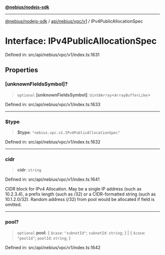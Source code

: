 [**@nebius/nodejs-sdk**](../../../../../README.md)

***

[@nebius/nodejs-sdk](../../../../../README.md) / [api/nebius/vpc/v1](../README.md) / IPv4PublicAllocationSpec

# Interface: IPv4PublicAllocationSpec

Defined in: src/api/nebius/vpc/v1/index.ts:1631

## Properties

### \[unknownFieldsSymbol\]?

> `optional` **\[unknownFieldsSymbol\]**: `Uint8Array`\<`ArrayBufferLike`\>

Defined in: src/api/nebius/vpc/v1/index.ts:1633

***

### $type

> **$type**: `"nebius.vpc.v1.IPv4PublicAllocationSpec"`

Defined in: src/api/nebius/vpc/v1/index.ts:1632

***

### cidr

> **cidr**: `string`

Defined in: src/api/nebius/vpc/v1/index.ts:1641

CIDR block for IPv4 Allocation.
 May be a single IP address (such as 10.2.3.4),
 a prefix length (such as /32) or a CIDR-formatted string (such as 10.1.2.0/32).
 Random address (/32) from pool would be allocated if field is omitted.

***

### pool?

> `optional` **pool**: \{ `$case`: `"subnetId"`; `subnetId`: `string`; \} \| \{ `$case`: `"poolId"`; `poolId`: `string`; \}

Defined in: src/api/nebius/vpc/v1/index.ts:1642
